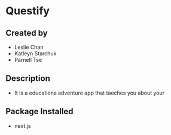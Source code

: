 # Questify
## Created by
- Leslie Chan
- Katleyn Starchuk
- Parnell Tse

## Description
- It is a educationa adventure app that taeches you about your 

## Package Installed
- next.js